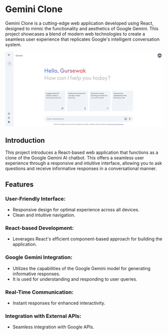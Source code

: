 <h1><b>Gemini Clone</b></h1>

Gemini Clone is a cutting-edge web application developed using React, designed to mimic the functionality and aesthetics of Google Gemini. This project showcases a blend of modern web technologies to create a seamless user experience that replicates Google's intelligent conversation system.

<img src="/src/assets/Gemini-clone.png" Alt="Project photo">

<h2><b>Introduction</b></h2>
This project introduces a React-based web application that functions as a clone of the Google Gemini AI chatbot. This offers a seamless user experience through a responsive and intuitive interface, allowing you to ask questions and receive informative responses in a conversational manner.

<h2><b>Features</b></h2>

<h3><b>User-Friendly Interface:</b></h3>
<ul>
<li>Responsive design for optimal experience across all devices.</li>
<li>Clean and intuitive navigation.</li>
</ul>

<h3><b>React-based Development: </b></h3>
<ul>
<li>Leverages React's efficient component-based approach for building the application.</li>
</ul>

<h3><b>Google Gemini Integration: </b></h3>
<ul>
<li>Utilizes the capabilities of the Google Gemini model for generating informative responses.</li>
<li>It is used for understanding and responding to user queries.</li>
</ul>

<h3><b>Real-Time Communication:</b></h3>
<ul>
<li>Instant responses for enhanced interactivity.</li>
</ul>

<h3><b>Integration with External APIs:</b></h3>
<ul>
<li>Seamless integration with Google APIs.</li>
</ul>